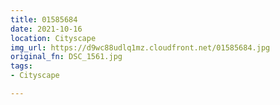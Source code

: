 ```yaml
---
title: 01585684
date: 2021-10-16
location: Cityscape
img_url: https://d9wc88udlq1mz.cloudfront.net/01585684.jpg
original_fn: DSC_1561.jpg
tags:
- Cityscape

---
```

